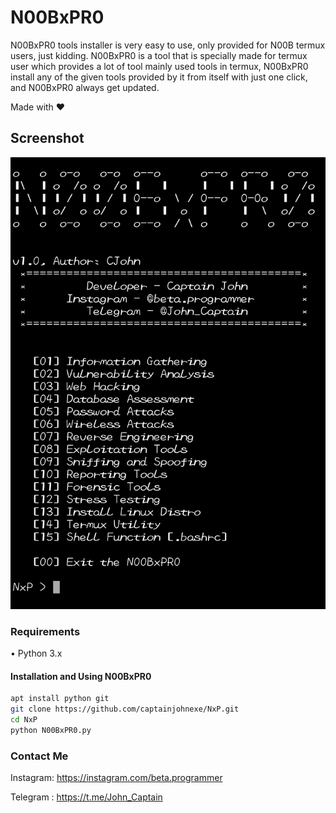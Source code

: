 
# N00BxPR0
N00BxPR0 tools installer is very easy to use, only provided for N00B termux users, just kidding.
N00BxPR0 is a tool that is specially made for termux user which provides a lot of tool mainly used tools in termux, N00BxPR0 install any of the given tools provided by it from itself with just one click, and N00BxPR0 always get updated.

Made with ❤️

## Screenshot
<img src="core/N00BxPR0.png">

### Requirements
• Python 3.x

#### Installation and Using N00BxPR0
```bash
apt install python git
git clone https://github.com/captainjohnexe/NxP.git
cd NxP
python N00BxPR0.py
```

### Contact Me
Instagram: 
https://instagram.com/beta.programmer
  
Telegram : 
https://t.me/John_Captain
